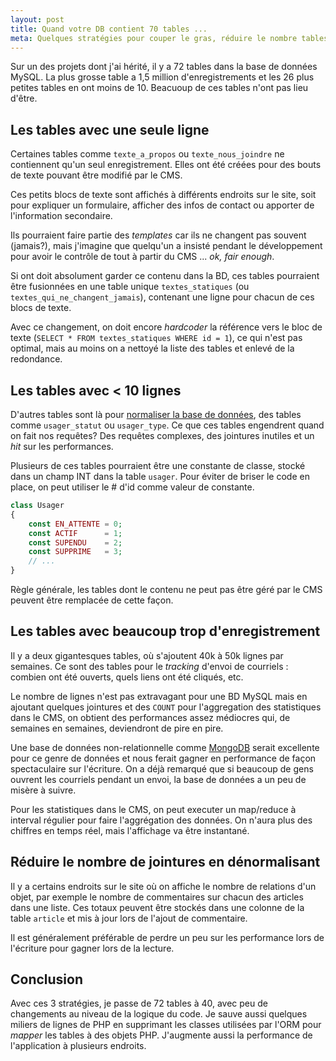 ```yaml
---
layout: post
title: Quand votre DB contient 70 tables ...
meta: Quelques stratégies pour couper le gras, réduire le nombre tables et améliorer les performances
---
```


Sur un des projets dont j'ai hérité, il y a 72 tables dans la base de données MySQL. La plus grosse table a 1,5 million d'enregistrements et les 26 plus petites tables en ont moins de 10. Beacuoup de ces tables n'ont pas lieu d'être.

## Les tables avec une seule ligne
Certaines tables comme `texte_a_propos` ou `texte_nous_joindre` ne contiennent qu'un seul enregistrement. Elles ont été créées pour des bouts de texte pouvant être modifié par le CMS.

Ces petits blocs de texte sont affichés à différents endroits sur le site, soit pour expliquer un formulaire, afficher des infos de contact ou apporter de l'information secondaire. 

Ils pourraient faire partie des *templates* car ils ne changent pas souvent (jamais?), mais j'imagine que quelqu'un a insisté pendant le développement pour avoir le contrôle de tout à partir du CMS ... *ok, fair enough*.

Si ont doit absolument garder ce contenu dans la BD, ces tables pourraient être fusionnées en une table unique `textes_statiques` (ou `textes_qui_ne_changent_jamais`), contenant une ligne pour chacun de ces blocs de texte.

Avec ce changement, on doit encore *hardcoder* la référence vers le bloc de texte (`SELECT * FROM textes_statiques WHERE id = 1`), ce qui n'est pas optimal, mais au moins on a nettoyé la liste des tables et enlevé de la redondance.

## Les tables avec < 10 lignes
D'autres tables sont là pour [normaliser la base de données](http://fr.wikipedia.org/wiki/Forme_normale_%28bases_de_donn%C3%A9es_relationnelles%29), des tables comme `usager_statut` ou `usager_type`. Ce que ces tables engendrent quand on fait nos requêtes? Des requêtes complexes, des jointures inutiles et un *hit* sur les performances.

Plusieurs de ces tables pourraient être une constante de classe, stocké dans un champ INT dans la table `usager`. Pour éviter de briser le code en place, on peut utiliser le # d'id comme valeur de constante.

``` php
class Usager
{
    const EN_ATTENTE = 0;
    const ACTIF      = 1;
    const SUPENDU    = 2;
    const SUPPRIME   = 3;
    // ...
}
```

Règle générale, les tables dont le contenu ne peut pas être géré par le CMS peuvent être remplacée de cette façon.

## Les tables avec beaucoup trop d'enregistrement
Il y a deux gigantesques tables, où s'ajoutent 40k à 50k lignes par semaines. Ce sont des tables pour le *tracking* d'envoi de courriels : combien ont été ouverts, quels liens ont été cliqués, etc.

Le nombre de lignes n'est pas extravagant pour une BD MySQL mais en ajoutant quelques jointures et des `COUNT` pour l'aggregation des statistiques dans le CMS, on obtient des performances assez médiocres qui, de semaines en semaines, deviendront de pire en pire.

Une base de données non-relationnelle comme [MongoDB](http://www.mongodb.org/) serait excellente pour ce genre de données et nous ferait gagner en performance de façon spectaculaire sur l'écriture. On a déjà remarqué que si beaucoup de gens ouvrent les courriels pendant un envoi, la base de données a un peu de misère à suivre.

Pour les statistiques dans le CMS, on peut executer un map/reduce à interval régulier pour faire l'aggrégation des données. On n'aura plus des chiffres en temps réel, mais l'affichage va être instantané.

## Réduire le nombre de jointures en dénormalisant
Il y a certains endroits sur le site où on affiche le nombre de relations d'un objet, par exemple le nombre de commentaires sur chacun des articles dans une liste. Ces totaux peuvent être stockés dans une colonne de la table `article` et mis à jour lors de l'ajout de commentaire.

Il est généralement préférable de perdre un peu sur les performance lors de l'écriture pour gagner lors de la lecture.

## Conclusion
Avec ces 3 stratégies, je passe de 72 tables à 40, avec peu de changements au niveau de la logique du code. Je sauve aussi quelques miliers de lignes de PHP en supprimant les classes utilisées par l'ORM pour *mapper* les tables à des objets PHP. J'augmente aussi la performance de l'application à plusieurs endroits.
